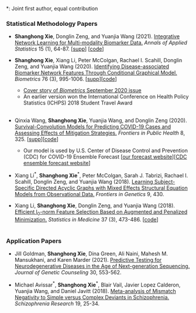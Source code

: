 *: Joint first author, equal contribution
		
### Statistical Methodology Papers
- **Shanghong Xie**, Donglin Zeng, and Yuanjia Wang (2021). [Integrative Network Learning for Multi-modality
Biomarker Data.](https://shanghongxie.github.io/folder/INL_AOAS2021.pdf) *Annals of Applied Statistics* 15 (1), 64-87. [[supp](https://shanghongxie.github.io/folder/INL_AOAS_supp2021.pdf)] [[code](https://github.com/shanghongxie/INL)]

- **Shanghong Xie**, Xiang Li, Peter McColgan, Rachael I. Scahill, Donglin Zeng, and Yuanjia Wang (2020). [Identifying Disease-associated Biomarker Network Features Through Conditional Graphical Model.](https://shanghongxie.github.io/folder/Identify_Biometrics2020.pdf) *Biometrics* 76 (3), 995-1006. [[supp](https://shanghongxie.github.io/folder/Identify_Biometrics_supp2020.pdf)][[code](https://github.com/shanghongxie/Covariate-adjusted-network)]  
   * [Cover story of *Biometrics* September 2020 issue](https://onlinelibrary.wiley.com/doi/epdf/10.1111/biom.13092)
   * An earlier version won the International Conference on Health Policy Statistics (ICHPS) 2018 Student Travel Award 
    <br><br>  
 
- Qinxia Wang, **Shanghong Xie**, Yuanjia Wang, and Donglin Zeng (2020). [Survival-Convolution Models for Predicting COVID-19 Cases and Assessing Effects of Mitigation Strategies.](https://shanghongxie.github.io/folder/COVID_FIPH_2020.pdf) *Frontiers in Public Health* 8, 325. [[supp](https://shanghongxie.github.io/folder/COVID_FIPH_supp_2020.pdf)][[code](https://github.com/COVID19BIOSTAT/covid19_prediction)] 
   * Our model is used by U.S. Center of Disease Control and Prevention (CDC) for COVID-19 Ensemble Forecast [[our forecast website](https://github.com/COVID19BIOSTAT/covid19_prediction)][[CDC ensemble forecast website](https://www.cdc.gov/coronavirus/2019-ncov/covid-data/forecasting-us.html)] 
       <br>
       
- Xiang Li<sup>&#42;</sup>, **Shanghong Xie**<sup>&#42;</sup>, Peter McColgan, Sarah J. Tabrizi,  Rachael I. Scahill, Donglin Zeng, and Yuanjia Wang (2018). [Learning Subject-Specific Directed Acyclic Graphs with Mixed Effects Structural Equation Models from Observational Data.](https://shanghongxie.github.io/folder/DAG_FIG_2018.pdf) _Frontiers in Genetics_ 9, 430. 

- Xiang Li, **Shanghong Xie**, Donglin Zeng, and Yuanjia Wang (2018). [Efficient l<sub>0</sub>-norm Feature Selection Based on Augmented and Penalized Minimization.](https://shanghongxie.github.io/folder/APML0_SIM_2018.pdf) *Statistics in Medicine* 37 (3), 473-486. [[code](https://cran.r-project.org/web/packages/APML0/index.html)]
<br><br>


### Application Papers
- Jill Goldman, **Shanghong Xie**, Dina Green, Ali Naini, Mahesh M. Mansukhani, and Karen Marder (2021). [Predictive Testing for Neurodegenerative Diseases in the Age of Next-generation Sequencing.](https://shanghongxie.github.io/folder/Predictive_JGC_2020.pdf) *Journal of Genetic Counseling* 30, 553-562. 

- Michael Avissar<sup>&#42;</sup>, **Shanghong Xie**<sup>&#42;</sup>, Blair Vail, Javier Lopez Calderon, Yuanjia Wang, and Daniel Javitt (2018). [Meta-analysis of Mismatch Negativity to Simple versus Complex Deviants in Schizophrenia.](https://shanghongxie.github.io/folder/Meta_Schizophrenia_2018.pdf) _Schizophrenia Research_ 19, 25-34.  
<br/>


